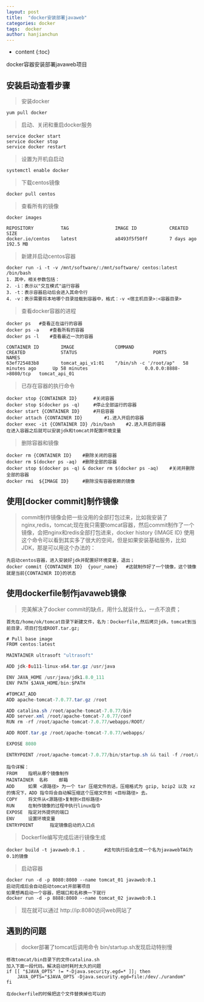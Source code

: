 ```yaml
---
layout: post
title:  "docker安装部署javaweb"
categories: docker
tags:  docker
author: hanjianchun
---
```


* content
{:toc}

docker容器安装部署javaweb项目



## 安装启动查看步骤
	
> 安装docker

	yum pull docker

> 启动、关闭和重启docker服务

	service docker start
	service docker stop
	service docker restart

> 设置为开机自启动

	systemctl enable docker

> 下载centos镜像

	docker pull centos

> 查看所有的镜像

	docker images

	REPOSITORY          TAG                 IMAGE ID            CREATED             SIZE
	docker.io/centos    latest              a8493f5f50ff        7 days ago          192.5 MB

> 新建并启动centos容器
	
	docker run -i -t -v /mnt/software/:/mnt/software/ centos:latest /bin/bash  
	1. 其中，相关参数包括：  
	2. -i：表示以"交互模式"运行容器  
	3. -t：表示容器启动后会进入其命令行  
	4. -v：表示需要将本地哪个目录挂载到容器中，格式：-v <宿主机目录>:<容器目录>  

> 查看docker容器的进程

	docker ps	#查看正在运行的容器
	docker ps -a	#查看所有的容器
	docker ps -l	#查看最近一次的容器

	CONTAINER ID        IMAGE               COMMAND                  CREATED             STATUS                            PORTS                    NAMES
	63ef725483b8        tomcat_api_v1:01    "/bin/sh -c '/root/ap"   58 minutes ago      Up 58 minutes                     0.0.0.0:8888->8080/tcp   tomcat_api_01

> 已存在容器的执行命令
	
	docker stop {CONTAINER ID}		#关闭容器
	docker stop $(docker ps -q)		#停止全部运行的容器
	docker start {CONTAINER ID}		#开启容器
	docker attach {CONTAINER ID}		#1.进入开启的容器
	docker exec -it {CONTAINER ID} /bin/bash	#2.进入开启的容器
	在进入容器之后就可以安装jdk和tomcat并配置环境变量
> 删除容器和镜像

	docker rm {CONTAINER ID}	#删除关闭的容器
	docker rm $(docker ps -aq)	#删除全部的容器
	docker stop $(docker ps -q) & docker rm $(docker ps -aq)	#关闭并删除全部的容器
	docker rmi	${IMAGE ID}		#删除没有容器依赖的镜像

## 使用[docker commit]制作镜像

> commit制作镜像会把一些没用的全部打包过来，比如我安装了nginx,redis，tomcat;现在我只需要tomcat容器，然后commit制作了一个镜像，会把nginx和redis全部打包进来，docker history {IMAGE ID} 使用这个命令可以看到其实多了很大的空间，但是如果安装基础服务，比如JDK，那是可以用这个办法的：

	先启动centos容器，进入安装好jdk并配置好环境变量，退出；
	docker commit {CONTAINER ID}  {your_name}	#这就制作好了一个镜像，这个镜像就是当前{CONTAINER ID}的状态

## 使用dockerfile制作javaweb镜像
	
> 完美解决了docker commit的缺点，用什么就装什么，一点不浪费；

	首先在/home/ok/tomcat目录下新建文件，名为：Dockerfile,然后拷贝jdk，tomcat到当前目录，项目打包成ROOT.tar.gz;

```java
# Pull base image
FROM centos:latest

MAINTAINER ultrasoft "ultrasoft"

ADD jdk-8u111-linux-x64.tar.gz /usr/java

ENV JAVA_HOME /usr/java/jdk1.8.0_111
ENV PATH $JAVA_HOME/bin:$PATH

#TOMCAT_ADD
ADD apache-tomcat-7.0.77.tar.gz /root

ADD catalina.sh /root/apache-tomcat-7.0.77/bin
ADD server.xml /root/apache-tomcat-7.0.77/conf
RUN rm -rf /root/apache-tomcat-7.0.77/webapps/ROOT/

ADD ROOT.tar.gz /root/apache-tomcat-7.0.77/webapps/

EXPOSE 8080

ENTRYPOINT /root/apache-tomcat-7.0.77/bin/startup.sh && tail -f /root/apache-tomcat-7.0.77/logs/catalina.out

```

	指令详解：
	FROM	指明从哪个镜像制作
	MAINTAINER	名称	  邮箱
	ADD 	如果 <源路径> 为一个 tar 压缩文件的话，压缩格式为 gzip, bzip2 以及 xz 的情况下，ADD 指令将会自动解压缩这个压缩文件到 <目标路径> 去。
	COPY	将文件从<源路径>复制到<目标路径>
	RUN		在制作镜像的过程中执行linux指令
	EXPOSE	指定对外提供的端口
	ENV		设置环境变量
	ENTRYPOINT		指定镜像启动的入口点

> Dockerfile编写完成后进行镜像生成

	docker build -t javaweb:0.1 .		#这句执行后会生成一个名为javawebTAG为0.1的镜像

> 启动容器

	docker run -d -p 8080:8080 --name tomcat_01 javaweb:0.1
	启动完成后会自动启动tomcat并部署项目
	如果想再启动一个容器，把端口和名称换一下就行
	docker run -d -p 8888:8080 --name tomcat_02 javaweb:0.1

> 现在就可以通过 http://ip:8080访问web网站了

## 遇到的问题
	
> docker部署了tomcat后调用命令 bin/startup.sh发现启动特别慢

	修改tomcat/bin目录下的文件catalina.sh
	加入下面一段代码。解决启动时耗时太久的问题
	if [[ "$JAVA_OPTS" != *-Djava.security.egd=* ]]; then 
		JAVA_OPTS="$JAVA_OPTS -Djava.security.egd=file:/dev/./urandom" 
	fi

	在dockerfile的时候把这个文件替换掉也可以的

